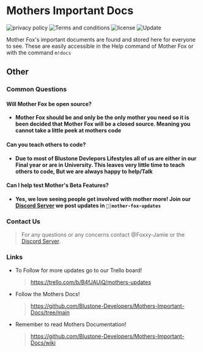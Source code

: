 # Mothers Important Docs
![privacy policy](https://img.shields.io/badge/Docs-Privacy%20Policy-red)
![Terms and conditions](https://img.shields.io/badge/Docs-Terms%20Of%20Service-blue)
![license](https://img.shields.io/github/license/Blustone-Developers/Mothers-Important-Docs)
![Update](https://img.shields.io/github/last-commit/Blustone-Developers/Mothers-Important-Docs?label=Last%20Updated)


Mother Fox's important documents are found and stored here for everyone to see. These are easily accessible in the Help command of Mother Fox or with the command `m!docs`

## Other
### Common Questions
#### Will Mother Fox be open source?
* **Mother Fox should be and only be the only mother you need so it is been decided that Mother Fox will be a closed source. Meaning you cannot take a little peek at mothers code**

#### Can you teach others to code?
* **Due to most of Blustone Devlepors Lifestyles all of us are either in our Final year or are in University. This leaves very little time to teach others to code, But we are always happy to help/Talk**

#### Can I help test Mother's Beta Features?
* **Yes, we love seeing people get involved with mother more! Join our [Discord Server](https://discord.gg/Cv47ehMhWW) we post updates in `🦊│mother-fox-updates`**

### Contact Us
> For any questions or any concerns contact @Foxxy-Jamie or the [Discord Server](https://discord.gg/Cv47ehMhWW).

### Links

 - To Follow for more updates go to our Trello board!
   > https://trello.com/b/B4fJAUjQ/mothers-updates

 - Follow the Mothers Docs!
   > https://github.com/Blustone-Developers/Mothers-Important-Docs/tree/main

 - Remember to read Mothers Documentation!
   > https://github.com/Blustone-Developers/Mothers-Important-Docs/wiki
 

